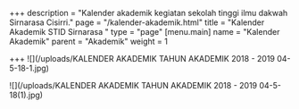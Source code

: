 +++
description = "Kalender akademik kegiatan sekolah tinggi ilmu dakwah Sirnarasa Cisirri."
page = "/kalender-akademik.html"
title = "Kalender Akademik STID Sirnarasa "
type = "page"
[menu.main]
name = "Kalender Akademik"
parent = "Akademik"
weight = 1

+++
![](/uploads/KALENDER AKADEMIK TAHUN AKADEMIK  2018 - 2019 04-5-18-1.jpg)

![](/uploads/KALENDER AKADEMIK TAHUN AKADEMIK  2018 - 2019 04-5-18(1).jpg)